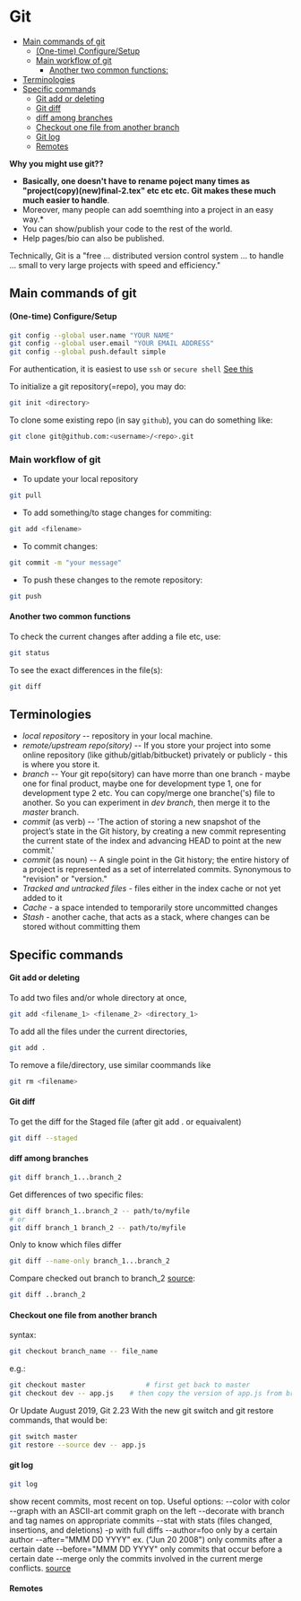# Git

- [Main commands of git](#main-commands-of-git)
    + [(One-time) Configure/Setup](#-one-time--configure-setup)
  * [Main workflow of git](#main-workflow-of-git)
    + [Another two common functions:](#another-two-common-functions)
- [Terminologies](#terminologies)
- [Specific commands](#specific-commands)
    + [Git add or deleting](#git-add-or-deleting)
    + [Git diff](#git-diff)
    + [diff among branches](#diff-among-branches)
    + [Checkout one file from another branch](#checkout-one-file-from-another-branch)
    + [Git log](#git-log)
    + [Remotes](#remotes)

**Why you might use git??**

 - **Basically, one doesn't have to rename poject many times as "project(copy)(new)final-2.tex" etc etc etc. Git makes these much much easier to handle**. 
 - Moreover, many people can add soemthing into a project in an easy way.*
 - You can show/publish your code to the rest of the world. 
 - Help pages/bio can also be published.

Technically, Git is a "free ... distributed version control system ... to handle ... small to very large projects with speed and efficiency."



## Main commands of git

#### (One-time) Configure/Setup
```bash
git config --global user.name "YOUR NAME"
git config --global user.email "YOUR EMAIL ADDRESS"
git config --global push.default simple
```
For authentication, it is easiest to use `ssh` or `secure shell` [See this](https://docs.github.com/en/github/authenticating-to-github/connecting-to-github-with-ssh)

To initialize a git repository(=repo), you may do:
```bash
git init <directory>
```

To clone some existing repo (in say `github`), you can do something like:
```bash
git clone git@github.com:<username>/<repo>.git
```


### Main workflow of git
- To update your local repository 
```bash 
git pull
```
- To add something/to stage changes for commiting: 
```bash 
git add <filename>
```
- To commit changes: 
```bash
git commit -m "your message"
```
- To push these changes to the remote repository:
```bash
git push
```

#### Another two common functions
To check the current changes after adding a file etc, use:
```bash
git status
```
To see the exact differences in the file(s):
```bash
git diff
```

## Terminologies
 - *local repository* -- repository in your local machine.
 - *remote/upstream repo(sitory)* -- If you store your project into some online repository (like github/gitlab/bitbucket) privately or publicly - this is where you store it. 
 - *branch* -- Your git repo(sitory) can have morre than one branch - maybe one for final product, maybe one for development type 1, one for development type 2 etc. You can copy/merge one branche('s) file to another. So you can experiment in *dev branch*, then merge it to the *master* branch.
 - *commit* (as verb) -- 'The action of storing a new snapshot of the project’s state in the Git history, by creating a new commit representing the current state of the index and advancing HEAD to point at the new commit.'
 - *commit* (as noun) -- A single point in the Git history; the entire history of a project is represented as a set of interrelated commits. Synonymous to "revision" or "version."
 - *Tracked and untracked files* - files either in the index cache or not yet added to it
 - *Cache* - a space intended to temporarily store uncommitted changes
 - *Stash* - another cache, that acts as a stack, where changes can be stored without committing them



## Specific commands

#### Git add or deleting

To add two files and/or whole directory at once,
```bash
git add <filename_1> <filename_2> <directory_1> 
```
To add all the files under the current directories, 
```bash
git add .
```
To remove a file/directory, use similar coommands like
```bash
git rm <filename>
```



#### Git diff

To get the diff for the Staged file (after git add . or equaivalent)
```bash
git diff --staged
```



#### diff among branches
```bash
git diff branch_1...branch_2
```

Get differences of two specific files:
```bash
git diff branch_1..branch_2 -- path/to/myfile
# or
git diff branch_1 branch_2 -- path/to/myfile
```

Only to know which files differ
```bash
git diff --name-only branch_1...branch_2
```

Compare checked out branch to branch_2 [source](https://stackoverflow.com/q/9834689/16426739): 
```bash
git diff ..branch_2
```


#### Checkout one file from another branch

syntax:
```bash
git checkout branch_name -- file_name
```
e.g.:
```bash
git checkout master               # first get back to master
git checkout dev -- app.js	  # then copy the version of app.js from branch "dev"
```
Or Update August 2019, Git 2.23
With the new git switch and git restore commands, that would be:
```bash
git switch master
git restore --source dev -- app.js
```

#### git log
```bash
git log
```
show recent commits, most recent on top. Useful options: --color with color --graph with an ASCII-art commit graph on the left --decorate with branch and tag names on appropriate commits --stat with stats (files changed, insertions, and deletions) -p with full diffs --author=foo only by a certain author --after="MMM DD YYYY" ex. ("Jun 20 2008") only commits after a certain date --before="MMM DD YYYY" only commits that occur before a certain date --merge only the commits involved in the current merge conflicts. [source](https://gist.github.com/iansheridan/870778)


#### Remotes

